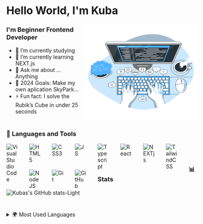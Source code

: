 # Hello World, I'm Kuba

<img align="right" alt="Coding" src="/images/code-typing.svg" width="300" height="250" />

### I'm Beginner Frontend Developer

- 🔭 I’m currently studying
- 🌱 I’m currently learning NEXT.js
- 💬 Ask me about ... Anything
- 🥅 2024 Goals: Make my own aplication SkyPark...
- ⚡ Fun fact: I solve the Rubik’s Cube in under 25 seconds

#

### 🧰 Languages and Tools

<img align="left" alt="Visual Studio Code" width="30px" style="padding-right:30px;" src="https://cdn.jsdelivr.net/gh/devicons/devicon/icons/vscode/vscode-original.svg" />
<img align="left" alt="HTML5" width="30px" style="padding-right:30px" src="https://cdn.jsdelivr.net/gh/devicons/devicon/icons/html5/html5-original.svg" />
<img align="left" alt="CSS3" width="30px" style="padding-right:30px" src="https://cdn.jsdelivr.net/gh/devicons/devicon/icons/css3/css3-original.svg" />
<img align="left" alt="JS" width="30px" style="padding-right:30px" src="https://cdn.jsdelivr.net/gh/devicons/devicon/icons/javascript/javascript-original.svg" />
<img align="left" alt="Typescript" width="30px" style="padding-right:30px" src="https://cdn.jsdelivr.net/gh/devicons/devicon/icons/typescript/typescript-plain.svg" />
<img align="left" alt="React" width="30px" style="padding-right:30px" src="https://cdn.jsdelivr.net/gh/devicons/devicon/icons/react/react-original.svg" />
<img align="left" alt="NEXTjs" width="30px" style="padding-right:30px" src="https://cdn.jsdelivr.net/gh/devicons/devicon/icons/nextjs/nextjs-original.svg" />
<img align="left" alt="TailwindCSS" width="30px" style="padding-right:30px;" src="https://cdn.jsdelivr.net/gh/devicons/devicon@latest/icons/tailwindcss/tailwindcss-original.svg" />
<img align="left" alt="NodeJS" width="30px" style="padding-right:30px;" src="https://cdn.jsdelivr.net/gh/devicons/devicon/icons/nodejs/nodejs-plain.svg" />
<img align="left" alt="Git" width="30px" style="padding-right:30px" src="https://cdn.jsdelivr.net/gh/devicons/devicon/icons/git/git-plain.svg" />
<img align="left" alt="GitHub" width="30px" style="padding-right:30px" src="https://cdn.jsdelivr.net/gh/devicons/devicon/icons/github/github-original.svg"/>
<br />

#

### 📊 Stats

![Kubas's GitHub stats-Light](https://github-readme-stats.vercel.app/api?username=kubasliz&show_icons=true&theme=default#gh-light-mode-only)

#

<details>
  <summary><span>🌍 Most Used Languages</span></summary>
  <img align="left" alt="Kuba's GitHub Top Languages" src="https://github-readme-stats.vercel.app/api/top-langs/?username=kubasliz" />
</details>
